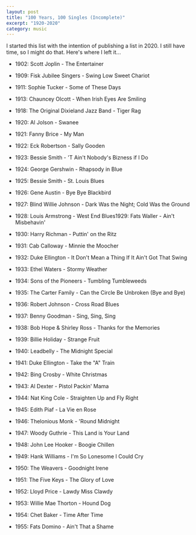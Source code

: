 ```yaml
---
layout: post
title: "100 Years, 100 Singles (Incomplete)"
excerpt: "1920-2020"
category: music
---
```


I started this list with the intention of publishing a list in 2020. I still have time, so I might do that. Here's where I left it...

* 1902: Scott Joplin - The Entertainer
* 1909: Fisk Jubilee Singers - Swing Low Sweet Chariot
* 1911: Sophie Tucker - Some of These Days
* 1913: Chauncey Olcott - When Irish Eyes Are Smiling
* 1918: The Original Dixieland Jazz Band - Tiger Rag

* 1920: Al Jolson - Swanee
* 1921: Fanny Brice - My Man
* 1922: Eck Robertson - Sally Gooden
* 1923: Bessie Smith - 'T Ain't Nobody's Bizness if I Do
* 1924: George Gershwin - Rhapsody in Blue
* 1925: Bessie Smith - St. Louis Blues
* 1926: Gene Austin - Bye Bye Blackbird
* 1927: Blind Willie Johnson - Dark Was the Night; Cold Was the Ground
* 1928: Louis Armstrong - West End Blues1929: Fats Waller - Ain't Misbehavin' 

* 1930: Harry Richman - Puttin' on the Ritz
* 1931: Cab Calloway - Minnie the Moocher
* 1932: Duke Ellington - It Don't Mean a Thing If It Ain't Got That Swing
* 1933: Ethel Waters - Stormy Weather
* 1934: Sons of the Pioneers - Tumbling Tumbleweeds
* 1935: The Carter Family - Can the Circle Be Unbroken (Bye and Bye)
* 1936: Robert Johnson - Cross Road Blues
* 1937: Benny Goodman - Sing, Sing, Sing
* 1938: Bob Hope & Shirley Ross - Thanks for the Memories
* 1939: Billie Holiday - Strange Fruit

* 1940: Leadbelly - The Midnight Special
* 1941: Duke Ellington - Take the "A" Train
* 1942: Bing Crosby - White Christmas
* 1943: Al Dexter - Pistol Packin' Mama
* 1944: Nat King Cole - Straighten Up and Fly Right
* 1945: Edith Piaf - La Vie en Rose
* 1946: Thelonious Monk - 'Round Midnight
* 1947: Woody Guthrie - This Land is Your Land
* 1948: John Lee Hooker - Boogie Chillen
* 1949: Hank Williams - I'm So Lonesome I Could Cry

* 1950: The Weavers - Goodnight Irene
* 1951: The Five Keys - The Glory of Love
* 1952: Lloyd Price - Lawdy Miss Clawdy
* 1953: Willie Mae Thorton - Hound Dog
* 1954: Chet Baker - Time After Time
* 1955: Fats Domino - Ain't That a Shame
